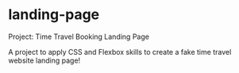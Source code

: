 # landing-page
Project: Time Travel Booking Landing Page

A project to apply CSS and Flexbox skills to create a fake time travel website landing page!